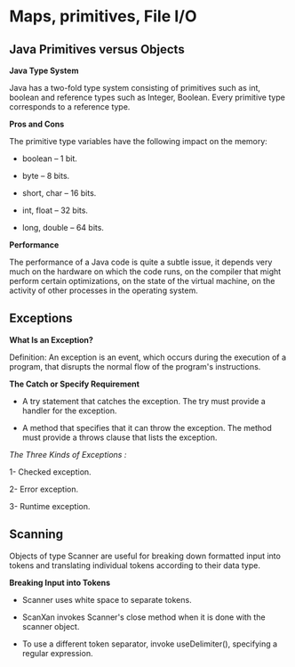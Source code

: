 # Maps, primitives, File I/O

##  Java Primitives versus Objects

**Java Type System**

Java has a two-fold type system consisting of primitives such as int, boolean and reference types such as Integer, Boolean. Every primitive type corresponds to a reference type.


**Pros and Cons**

The primitive type variables have the following impact on the memory:

* boolean – 1 bit.

* byte – 8 bits.

* short, char – 16 bits.

* int, float – 32 bits.

* long, double – 64 bits.

**Performance**

The performance of a Java code is quite a subtle issue, it depends very much on the hardware on which the code runs, on the compiler that might perform certain optimizations, on the state of the virtual machine, on the activity of other processes in the operating system.

## Exceptions

**What Is an Exception?**

Definition: An exception is an event, which occurs during the execution of a program, that disrupts the normal flow of the program's instructions.

**The Catch or Specify Requirement**

* A try statement that catches the exception. The try must provide a handler for the exception.

* A method that specifies that it can throw the exception. The method must provide a throws clause that lists the exception.


*The Three Kinds of Exceptions :*

1- Checked exception.

2- Error exception.

3- Runtime exception.

## Scanning

Objects of type Scanner are useful for breaking down formatted input into tokens and translating individual tokens according to their data type.

**Breaking Input into Tokens**

- Scanner uses white space to separate tokens.

-  ScanXan invokes Scanner's close method when it is done with the scanner object. 

- To use a different token separator, invoke useDelimiter(), specifying a regular expression. 

